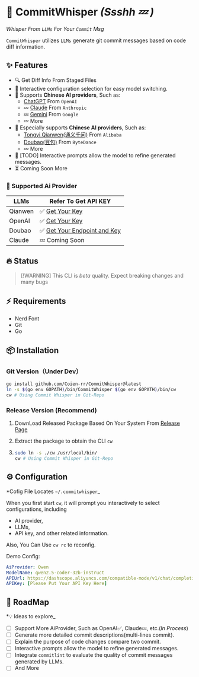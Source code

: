 # :robot: CommitWhisper _(Ssshh 💤 )_

_Whisper From `LLMs` For Your `Commit` Msg_

`CommitWhisper` utilizes `LLMs` generate git commit messages based on code diff information.

## ✨ Features

- 🔍 Get Diff Info From Staged Files
- 🌈 Interactive configuration selection for easy model switching.
- 🌅 Supports **Chinese AI providers**, Such as:
  - [ChatGPT](https://platform.openai.com/docs/models) From `OpenAI`
  - 💤 [Claude](https://claude.ai/chats) From `Anthropic`
  - 💤 [Gemini](https://ai.google.dev/gemini-api/docs) From `Google`
  - 💤 More
- 🚀 Especially supports **Chinese AI providers**, Such as:
  - [Tongyi Qianwen(通义千问)](https://www.aliyun.com/product/bailian) From `Alibaba`
  - [Doubao(豆包)](https://www.volcengine.com/product/doubao) From `ByteDance`
  - 💤 More
- 💬 [TODO] Interactive prompts allow the model to refine generated messages.
- ⏳ Coming Soon More

### :jigsaw: Supported Ai Provider

| LLMs              | Refer To Get API KEY |
| ----------------- | -------------------- |
| Qianwen           | ✅ [Get Your Key](https://www.aliyun.com/product/bailian)|
| OpenAI            | ✅ [Get Your Key](https://platform.openai.com)|
| Doubao            | ✅ [Get Your Endpoint and Key](https://console.volcengine.com)|
| Claude            | 💤 Coming Soon       |

## 🔥 Status
>
> [!WARNING]
> This CLI is _beta_ quality. Expect breaking changes and many bugs

## ⚡️ Requirements

- Nerd Font
- Git
- Go

## 📦 Installation

### Git Version（Under Dev）

```sh
go install github.com/Coien-rr/CommitWhisper@latest
ln -s $(go env GOPATH)/bin/CommitWhisper $(go env GOPATH)/bin/cw
cw # Using Commit Whisper in Git-Repo
```

### Release Version (Recommend)

1. DownLoad Released Package Based On Your System From [Release Page](https://github.com/Coien-rr/CommitWhisper/releases)
2. Extract the package to obtain the CLI `cw`

3. ```sh
   sudo ln -s ./cw /usr/local/bin/
   cw # Using Commit Whisper in Git-Repo
   ```

## ⚙️ Configuration

*Cofig File Locates `~/.commitwhisper`_

When you first start `cw`, it will prompt you interactively to select configurations, including

- AI provider,
- LLMs,
- API key,
and other related information.

Also, You Can Use `cw rc` to reconfig.

Demo Config:

```yaml
AiProvider: Qwen
ModelName: qwen2.5-coder-32b-instruct
APIUrl: https://dashscope.aliyuncs.com/compatible-mode/v1/chat/completions
APIKey: [Please Put Your API Key Here]
```

## :crystal_ball: RoadMap

*💡 Ideas to explore_

- [ ] Support More AiProvider, Such as OpenAI✅, Claude💤, etc.(_In Process_)
- [ ] Generate more detailed commit descriptions(multi-lines commit).
- [ ] Explain the purpose of code changes compare two commit.
- [ ] Interactive prompts allow the model to refine generated messages.
- [ ] Integrate `commitlint` to evaluate the quality of commit messages generated by LLMs.
- [ ] And More
